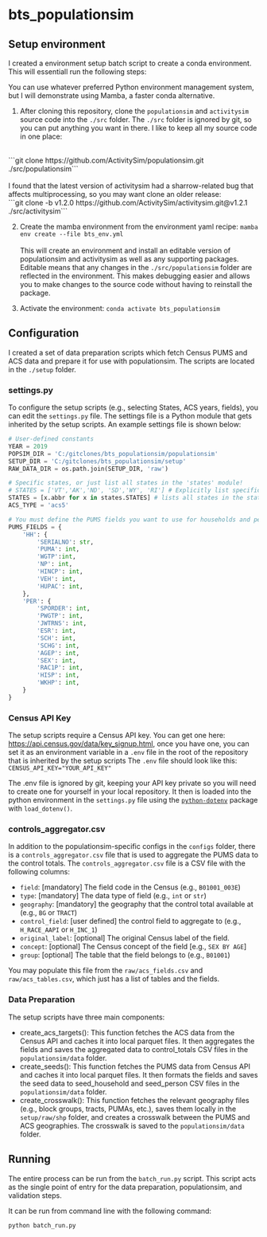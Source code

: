 # bts_populationsim


## Setup environment

I created a environment setup batch script to create a conda environment. This will essentiall run the following steps:

You can use whatever preferred Python environment management system, but I will demonstrate using Mamba, a faster conda alternative.

1. After cloning this repository, clone the `populationsim` and `activitysim` source code into the `./src` folder. The `./src` folder is ignored by git, so you can put anything you want in there. I like to keep all my source code in one place:
<br>
```git clone https://github.com/ActivitySim/populationsim.git ./src/populationsim```
<br><br>
I found that the latest version of activitysim had a sharrow-related bug that affects multiprocessing, so you may want clone an older release:
<br>
```git clone -b v1.2.0 https://github.com/ActivitySim/activitysim.git@v1.2.1 ./src/activitysim```

2. Create the mamba environment from the environment yaml recipe:
```mamba env create --file bts_env.yml```
<br><br>
This will create an environment and install an editable version of populationsim and activitysim as well as any supporting packages. Editable means that any changes in the `./src/populationsim` folder are reflected in the environment. This makes debugging easier and allows you to make changes to the source code without having to reinstall the package.

3. Activate the environment:
```conda activate bts_populationsim```

## Configuration
I created a set of data preparation scripts which fetch Census PUMS and ACS data and prepare it for use with populationsim. The scripts are located in the `./setup` folder. 

### settings.py
To configure the setup scripts (e.g., selecting States, ACS years, fields), you can edit the `settings.py` file. The settings file is a Python module that gets inherited by the setup scripts. An example settings file is shown below:

```python
# User-defined constants
YEAR = 2019
POPSIM_DIR = 'C:/gitclones/bts_populationsim/populationsim'
SETUP_DIR = 'C:/gitclones/bts_populationsim/setup'
RAW_DATA_DIR = os.path.join(SETUP_DIR, 'raw')

# Specific states, or just list all states in the 'states' module!
# STATES = ['VT','AK','ND', 'SD','WY', 'RI'] # Explicitly list specific states
STATES = [x.abbr for x in states.STATES] # lists all states in the states module
ACS_TYPE = 'acs5'

# You must define the PUMS fields you want to use for households and persons, grouped in a nested dictionary by table. The fields must also specify the data type (int, float, str, etc.) to ensure that the data is read in correctly.
PUMS_FIELDS = {
    'HH': {
        'SERIALNO': str,
        'PUMA': int, 
        'WGTP':int, 
        'NP': int,
        'HINCP': int, 
        'VEH': int,
        'HUPAC': int,
    },
    'PER': {
        'SPORDER': int,
        'PWGTP': int,
        'JWTRNS': int,        
        'ESR': int,        
        'SCH': int,
        'SCHG': int,
        'AGEP': int,
        'SEX': int,
        'RAC1P': int,
        'HISP': int,
        'WKHP': int,
    }
}
```

### Census API Key
The setup scripts require a Census API key. You can get one here: https://api.census.gov/data/key_signup.html, once you have one, you can set it as an environment variable in a `.env` file in the root of the repository that is inherited by the setup scripts The `.env` file should look like this:
```CENSUS_API_KEY="YOUR_API_KEY"```

The .env file is ignored by git, keeping your API key private so you will need to create one for yourself in your local repository. It then is loaded into the python environment in the `settings.py` file using the [`python-dotenv`](https://pypi.org/project/python-dotenv/) package with `load_dotenv()`.


### controls_aggregator.csv
In addition to the populationsim-specific configs in the `configs` folder, there is a `controls_aggregator.csv` file that is used to aggregate the PUMS data to the control totals. The `controls_aggregator.csv` file is a CSV file with the following columns:

- `field`: [mandatory] The field code in the Census (e.g., `B01001_003E`)
- `type`: [mandatory] The data type of field (e.g., `int` or `str`)
- `geography`: [mandatory] the geography that the control total available at (e.g., `BG` or `TRACT`)
- `control_field`: [user defined] the control field to aggregate to (e.g., `H_RACE_AAPI` or `H_INC_1`)
- `original_label`: [optional] The original Census label of the field.
- `concept`: [optional] The Census concept of the field [e.g., `SEX BY AGE`]
- `group`: [optional] The table that the field belongs to (e.g., `B01001`)

You may populate this file from the `raw/acs_fields.csv` and `raw/acs_tables.csv`, which just has a list of tables and the fields.

### Data Preparation

The setup scripts have three main components:
- create_acs_targets(): This function fetches the ACS data from the Census API and caches it into local parquet files. It then aggregates the fields and saves the aggregated data to control_totals CSV files in the `populationsim/data` folder.
- create_seeds(): This function fetches the PUMS data from Census API and caches it into local parquet files. It then formats the fields and saves the seed data to seed_household and seed_person CSV files in the `populationsim/data` folder.
- create_crosswalk(): This function fetches the relevant geography files (e.g., block groups, tracts, PUMAs, etc.), saves them locally in the `setup/raw/shp` folder, and creates a crosswalk between the PUMS and ACS geographies. The crosswalk is saved to the `populationsim/data` folder.


## Running

The entire process can be run from the `batch_run.py` script. This script acts as the single point of entry for the data preparation, populationsim, and validation steps.

It can be run from command line with the following command:
```
python batch_run.py
```